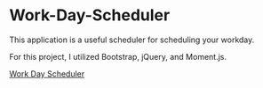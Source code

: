 # Work-Day-Scheduler

This application is a useful scheduler for scheduling your workday.

For this project, I utilized Bootstrap, jQuery, and Moment.js. 

[Work Day Scheduler](https://fdwootton.github.io/Work-Day-Scheduler/)